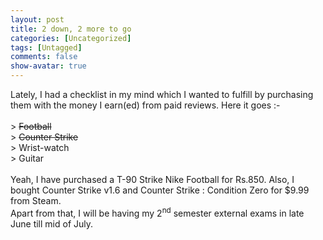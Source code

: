 ```yaml
---
layout: post
title: 2 down, 2 more to go
categories: [Uncategorized]
tags: [Untagged]
comments: false
show-avatar: true
---
```


<p>Lately, I had a checklist in my mind which I wanted to fulfill by purchasing them with the money I earn(ed) from paid reviews. Here it goes :-<br /><br />&gt; <span style="text-decoration:line-through">Football</span><br />&gt; <span style="text-decoration:line-through">Counter Strike</span><br />&gt; Wrist-watch<br />&gt; Guitar<br /><br />Yeah, I have purchased a T-90 Strike Nike Football for Rs.850. Also, I bought Counter Strike v1.6 and Counter Strike : Condition Zero for $9.99 from Steam.<br />Apart from that, I will be having my 2<sup>nd</sup> semester external exams in late June till mid of July.<br /><br /><img src="http://pragith.net/blog/wp-content/052208-0747-2down2more11.jpg" alt=""/></p>